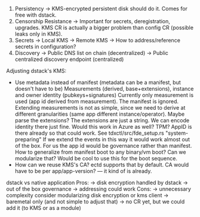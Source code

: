 1. Persistency
	-> KMS-encrypted persistent disk should do it. Comes for free with dstack.
2. Censorship Resistance
	-> Important for secrets, deregistration, upgrades. KMS CR is actually a bigger problem than config CR (possible leaks only in KMS).
3. Secrets
	-> Local KMS
	-> Remote KMS
	-> How to address/reference secrets in configuration?
4. Discovery
	-> Public DNS list on chain (decentralized)
	-> Public centralized discovery endpoint (centralized)

Adjusting dstack's KMS:
* Use metadata instead of manifest (metadata can be a manifest, but doesn't have to be)
	Measurements (derived, base+extensions), instance and owner identity (pubkeys+signatures)
	Currently only measurement is used (app id derived from measurement). The manifest is ignored.
	Extending measurements is not as simple, since we need to derive at different granularities (same app different instance/operator).
	Maybe parse the extensions? The extensions are just a string. We can encode identity there just fine. Would this work in Azure as well? TPM? AppID is there already so that could work.
		See tdxctl/src/fde_setup.rs "system-preparing"
		If we extend the events in this way it would work almost out of the box. For us the app id would be governance rather than manifest.
		How to generalize from manifest boot to any binary/vm boot? Can we modularize that? Would be cool to use this for the boot sequence.
* How can we reuse KMS's CA?
	ectd supports that by default. CA would have to be per app/app-version? — it kind of is already.

dstack vs native application
Pros:
	-> disk encryption handled by dstack
	-> out of the box governance
	-> addressing could work
Cons:
	-> unnecessary complexity
		consider modularizing disk encryption or kms client
	-> baremetal only (and not simple to adjust that)
	-> no CR yet, but we could add it (to KMS or as a module)
